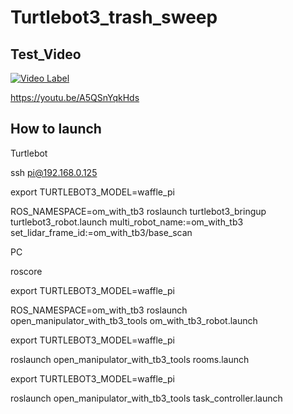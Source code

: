 # Turtlebot3_trash_sweep

## Test_Video
[![Video Label](http://img.youtube.com/vi/A5QSnYqkHds/0.jpg)](https://youtu.be/A5QSnYqkHds?t=0s)

https://youtu.be/A5QSnYqkHds

## How to launch
Turtlebot

ssh pi@192.168.0.125

export TURTLEBOT3_MODEL=waffle_pi

ROS_NAMESPACE=om_with_tb3 roslaunch turtlebot3_bringup turtlebot3_robot.launch multi_robot_name:=om_with_tb3 set_lidar_frame_id:=om_with_tb3/base_scan



PC

roscore

export TURTLEBOT3_MODEL=waffle_pi

ROS_NAMESPACE=om_with_tb3 roslaunch open_manipulator_with_tb3_tools om_with_tb3_robot.launch

export TURTLEBOT3_MODEL=waffle_pi

roslaunch open_manipulator_with_tb3_tools rooms.launch

export TURTLEBOT3_MODEL=waffle_pi

roslaunch open_manipulator_with_tb3_tools task_controller.launch 
